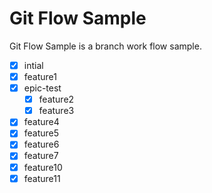 # Git Flow Sample

Git Flow Sample is a branch work flow sample.

- [x] intial
- [x] feature1
- [x] epic-test
	- [x] feature2 
	- [x] feature3
- [x] feature4
- [x] feature5
- [x] feature6
- [x] feature7
- [x] feature10
- [x] feature11
